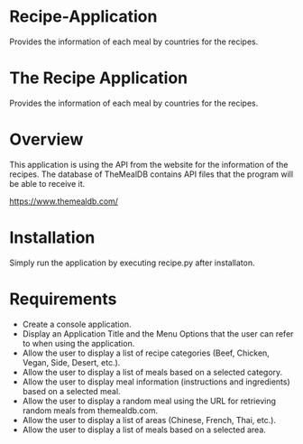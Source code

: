 # Recipe-Application
Provides the information of each meal by countries for the recipes.



# The Recipe Application
Provides the information of each meal by countries for the recipes.

# Overview
This application is using the API from the website for the information of the recipes. The database of TheMealDB contains API files that the program will be able to receive it.

https://www.themealdb.com/

# Installation
Simply run the application by executing recipe.py after installaton.

# Requirements
- Create a console application.
- Display an Application Title and the Menu Options that the user can refer to when using the application.
- Allow the user to display a list of recipe categories (Beef, Chicken, Vegan, Side, Desert, etc.).
- Allow the user to display a list of meals based on a selected category.
- Allow the user to display meal information (instructions and ingredients) based on a selected meal.
- Allow the user to display a random meal using the URL for retrieving random meals from themealdb.com.
- Allow the user to display a list of areas (Chinese, French, Thai, etc.).
- Allow the user to display a list of meals based on a selected area.
